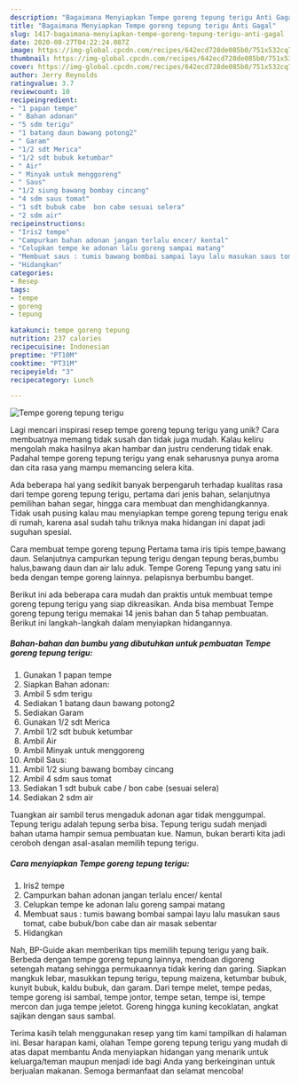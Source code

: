 ```yaml
---
description: "Bagaimana Menyiapkan Tempe goreng tepung terigu Anti Gagal"
title: "Bagaimana Menyiapkan Tempe goreng tepung terigu Anti Gagal"
slug: 1417-bagaimana-menyiapkan-tempe-goreng-tepung-terigu-anti-gagal
date: 2020-08-27T04:22:24.087Z
image: https://img-global.cpcdn.com/recipes/642ecd728de085b0/751x532cq70/tempe-goreng-tepung-terigu-foto-resep-utama.jpg
thumbnail: https://img-global.cpcdn.com/recipes/642ecd728de085b0/751x532cq70/tempe-goreng-tepung-terigu-foto-resep-utama.jpg
cover: https://img-global.cpcdn.com/recipes/642ecd728de085b0/751x532cq70/tempe-goreng-tepung-terigu-foto-resep-utama.jpg
author: Jerry Reynolds
ratingvalue: 3.7
reviewcount: 10
recipeingredient:
- "1 papan tempe"
- " Bahan adonan"
- "5 sdm terigu"
- "1 batang daun bawang potong2"
- " Garam"
- "1/2 sdt Merica"
- "1/2 sdt bubuk ketumbar"
- " Air"
- " Minyak untuk menggoreng"
- " Saus"
- "1/2 siung bawang bombay cincang"
- "4 sdm saus tomat"
- "1 sdt bubuk cabe  bon cabe sesuai selera"
- "2 sdm air"
recipeinstructions:
- "Iris2 tempe"
- "Campurkan bahan adonan jangan terlalu encer/ kental"
- "Celupkan tempe ke adonan lalu goreng sampai matang"
- "Membuat saus : tumis bawang bombai sampai layu lalu masukan saus tomat, cabe bubuk/bon cabe dan air masak sebentar"
- "Hidangkan"
categories:
- Resep
tags:
- tempe
- goreng
- tepung

katakunci: tempe goreng tepung 
nutrition: 237 calories
recipecuisine: Indonesian
preptime: "PT10M"
cooktime: "PT31M"
recipeyield: "3"
recipecategory: Lunch

---
```



![Tempe goreng tepung terigu](https://img-global.cpcdn.com/recipes/642ecd728de085b0/751x532cq70/tempe-goreng-tepung-terigu-foto-resep-utama.jpg)

Lagi mencari inspirasi resep tempe goreng tepung terigu yang unik? Cara membuatnya memang tidak susah dan tidak juga mudah. Kalau keliru mengolah maka hasilnya akan hambar dan justru cenderung tidak enak. Padahal tempe goreng tepung terigu yang enak seharusnya punya aroma dan cita rasa yang mampu memancing selera kita.

Ada beberapa hal yang sedikit banyak berpengaruh terhadap kualitas rasa dari tempe goreng tepung terigu, pertama dari jenis bahan, selanjutnya pemilihan bahan segar, hingga cara membuat dan menghidangkannya. Tidak usah pusing kalau mau menyiapkan tempe goreng tepung terigu enak di rumah, karena asal sudah tahu triknya maka hidangan ini dapat jadi suguhan spesial.

Cara membuat tempe goreng tepung Pertama tama iris tipis tempe,bawang daun. Selanjutnya campurkan tepung terigu dengan tepung beras,bumbu halus,bawang daun dan air lalu aduk. Tempe Goreng Tepung yang satu ini beda dengan tempe goreng lainnya. pelapisnya berbumbu banget.


Berikut ini ada beberapa cara mudah dan praktis untuk membuat tempe goreng tepung terigu yang siap dikreasikan. Anda bisa membuat Tempe goreng tepung terigu memakai 14 jenis bahan dan 5 tahap pembuatan. Berikut ini langkah-langkah dalam menyiapkan hidangannya.

<!--inarticleads1-->

##### Bahan-bahan dan bumbu yang dibutuhkan untuk pembuatan Tempe goreng tepung terigu:

1. Gunakan 1 papan tempe
1. Siapkan  Bahan adonan:
1. Ambil 5 sdm terigu
1. Sediakan 1 batang daun bawang potong2
1. Sediakan  Garam
1. Gunakan 1/2 sdt Merica
1. Ambil 1/2 sdt bubuk ketumbar
1. Ambil  Air
1. Ambil  Minyak untuk menggoreng
1. Ambil  Saus:
1. Ambil 1/2 siung bawang bombay cincang
1. Ambil 4 sdm saus tomat
1. Sediakan 1 sdt bubuk cabe / bon cabe (sesuai selera)
1. Sediakan 2 sdm air


Tuangkan air sambil terus mengaduk adonan agar tidak menggumpal. Tepung terigu adalah tepung serba bisa. Tepung terigu sudah menjadi bahan utama hampir semua pembuatan kue. Namun, bukan berarti kita jadi ceroboh dengan asal-asalan memilih tepung terigu. 

<!--inarticleads2-->

##### Cara menyiapkan Tempe goreng tepung terigu:

1. Iris2 tempe
1. Campurkan bahan adonan jangan terlalu encer/ kental
1. Celupkan tempe ke adonan lalu goreng sampai matang
1. Membuat saus : tumis bawang bombai sampai layu lalu masukan saus tomat, cabe bubuk/bon cabe dan air masak sebentar
1. Hidangkan


Nah, BP-Guide akan memberikan tips memilih tepung terigu yang baik. Berbeda dengan tempe goreng tepung lainnya, mendoan digoreng setengah matang sehingga permukaannya tidak kering dan garing. Siapkan mangkuk lebar, masukkan tepung terigu, tepung maizena, ketumbar bubuk, kunyit bubuk, kaldu bubuk, dan garam. Dari tempe melet, tempe pedas, tempe goreng isi sambal, tempe jontor, tempe setan, tempe isi, tempe mercon dan juga tempe jeletot. Goreng hingga kuning kecoklatan, angkat sajikan dengan saus sambal. 

Terima kasih telah menggunakan resep yang tim kami tampilkan di halaman ini. Besar harapan kami, olahan Tempe goreng tepung terigu yang mudah di atas dapat membantu Anda menyiapkan hidangan yang menarik untuk keluarga/teman maupun menjadi ide bagi Anda yang berkeinginan untuk berjualan makanan. Semoga bermanfaat dan selamat mencoba!

